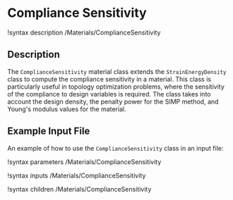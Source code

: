 # Compliance Sensitivity

!syntax description /Materials/ComplianceSensitivity

## Description

The `ComplianceSensitivity` material class extends the `StrainEnergyDensity` class to compute the compliance sensitivity in a material. This class is particularly useful in topology optimization problems, where the sensitivity of the compliance to design variables is required. The class takes into account the design density, the penalty power for the SIMP method, and Young's modulus values for the material.

## Example Input File

An example of how to use the `ComplianceSensitivity` class in an input file:



!syntax parameters /Materials/ComplianceSensitivity

!syntax inputs /Materials/ComplianceSensitivity

!syntax children /Materials/ComplianceSensitivity

